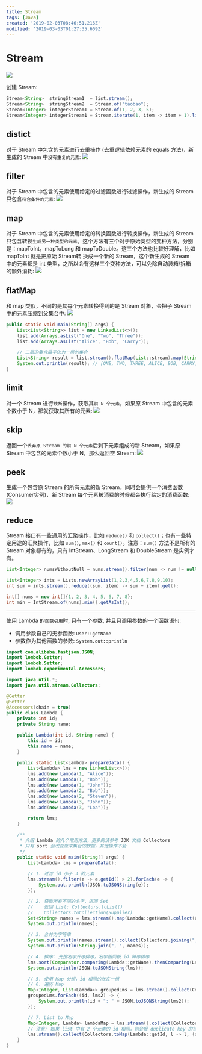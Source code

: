 ```yaml
---
title: Stream
tags: [Java]
created: '2019-02-03T08:46:51.216Z'
modified: '2019-03-03T01:27:35.609Z'
---
```


# Stream
<img src="../attachments/stream.jpg">

创建 Stream:

```java
Stream<String>  stringStream1  = list.stream();
Stream<String>  stringStream2  = Stream.of("taobao");
Stream<Integer> integerStream1 = Stream.of(1, 2, 3, 5);
Stream<Integer> integerStream1 = Stream.iterate(1, item -> item + 1).limit(10);
```

## distict
对于 Stream 中包含的元素进行去重操作 (去重逻辑依赖元素的 equals 方法)，新生成的 Stream 中`没有重复的元素`:
<img src="../attachments/stream-distinct.jpg">

## filter
对于 Stream 中包含的元素使用给定的过滤函数进行过滤操作，新生成的 Stream 只包含`符合条件的元素`:
<img src="../attachments/stream-filter.jpg">

## map
对于 Stream 中包含的元素使用给定的转换函数进行转换操作，新生成的 Stream 只包含转换`生成另一种类型的元素`。这个方法有三个对于原始类型的变种方法，分别是：mapToInt，mapToLong 和 mapToDouble。这三个方法也比较好理解，比如 mapToInt 就是把原始 Stream转 换成一个新的 Stream，这个新生成的 Stream 中的元素都是 int 类型，之所以会有这样三个变种方法，可以免除自动装箱/拆箱的额外消耗:
<img src="../attachments/stream-map.jpg">

## flatMap
和 map 类似，不同的是其每个元素转换得到的是 Stream 对象，会把子 Stream 中的元素压缩到父集合中:
<img src="../attachments/stream-flatmap.jpg">

```java
public static void main(String[] args) {
    List<List<String>> list = new LinkedList<>();
    list.add(Arrays.asList("One", "Two", "Three"));
    list.add(Arrays.asList("Alice", "Bob", "Carry"));

    // 二层的集合扁平化为一层的集合
    List<String> result = list.stream().flatMap(List::stream).map(String::toUpperCase).collect(Collectors.toList());
    System.out.println(result); // [ONE, TWO, THREE, ALICE, BOB, CARRY]
}
```

## limit
对一个 Stream 进行`截断`操作，获取其`前 N 个元素`，如果原 Stream 中包含的元素个数小于 N，那就获取其所有的元素:
<img src="../attachments/stream-limit.jpg">

## skip
返回一个`丢弃原 Stream 的前 N 个元素`后剩下元素组成的新 Stream，如果原 Stream 中包含的元素个数小于 N，那么返回空 Stream:
<img src="../attachments/stream-skip.jpg">

## peek
生成一个包含原 Stream 的所有元素的新 Stream，同时会提供一个消费函数 (Consumer实例)，新 Stream 每个元素被消费的时候都会执行给定的消费函数:
<img src="../attachments/stream-peek.jpg">

## reduce
Stream 接口有一些通用的汇聚操作，比如 `reduce()` 和 `collect()`；也有一些特定用途的汇聚操作，比如 `sum()`, `max()` 和 `count()`。注意：`sum()` 方法不是所有的 Stream 对象都有的，只有 IntStream、LongStream 和 DoubleStream 是实例才有。

```java
List<Integer> numsWithoutNull = nums.stream().filter(num -> num != null).collect(Collectors.toList());

List<Integer> ints = Lists.newArrayList(1,2,3,4,5,6,7,8,9,10);
int sum = ints.stream().reduce((sum, item) -> sum + item).get();

int[] nums = new int[]{1, 2, 3, 4, 5, 6, 7, 8};
int min = IntStream.of(nums).min().getAsInt();
```

---

使用 Lambda 的`函数引用`时, 只有一个参数, 并且只调用参数的一个函数语句:
* 调用参数自己的无参函数: `User::getName`
* 参数作为其他函数的参数: `System.out::println`

```java
import com.alibaba.fastjson.JSON;
import lombok.Getter;
import lombok.Setter;
import lombok.experimental.Accessors;

import java.util.*;
import java.util.stream.Collectors;

@Getter
@Setter
@Accessors(chain = true)
public class Lambda {
    private int id;
    private String name;

    public Lambda(int id, String name) {
        this.id = id;
        this.name = name;
    }

    public static List<Lambda> prepareData() {
        List<Lambda> lms = new LinkedList<>();
        lms.add(new Lambda(1, "Alice"));
        lms.add(new Lambda(1, "Bob"));
        lms.add(new Lambda(1, "John"));
        lms.add(new Lambda(2, "Bob"));
        lms.add(new Lambda(2, "Steven"));
        lms.add(new Lambda(3, "John"));
        lms.add(new Lambda(3, "Loa"));

        return lms;
    }

    /**
     * 介绍 Lambda 的几个常用方法，更多的请参考 JDK 文档 Collectors
     * 只有 sort 会改变原来集合的数据，其他操作不会
     */
    public static void main(String[] args) {
        List<Lambda> lms = prepareData();

        // 1. 过滤 id 小于 3 的元素
        lms.stream().filter(e -> e.getId() > 2).forEach(e -> {
            System.out.println(JSON.toJSONString(e));
        });

        // 2. 获取所有不同的名字，返回 Set
        //    返回 List: Collectors.toList()
        //    Collectors.toCollection(Supplier)
        Set<String> names = lms.stream().map(Lambda::getName).collect(Collectors.toCollection(TreeSet::new));
        System.out.println(names);

        // 3. 合并为字符串
        System.out.println(names.stream().collect(Collectors.joining(", ")));
        System.out.println(String.join(", ", names));

        // 4. 排序: 先按名字升序排序，名字相同按 id 降序排序
        lms.sort(Comparator.comparing(Lambda::getName).thenComparing(Lambda::getId).reversed());
        System.out.println(JSON.toJSONString(lms));

        // 5. 使用 Map 分组，id 相同的放在一组
        // 6. 遍历 Map
        Map<Integer, List<Lambda>> groupedLms = lms.stream().collect(Collectors.groupingBy(Lambda::getId));
        groupedLms.forEach((id, lms2) -> {
            System.out.println(id + ": " + JSON.toJSONString(lms2));
        });

        // 7. List to Map
        Map<Integer, Lambda> lambdaMap = lms.stream().collect(Collectors.toMap(Lambda::getId, l -> l));
        // 注意: 如果 list 中有 2 个元素的 id 相同，则会报 duplicate key 的错误，解决这个问题可以给 toMap 第 3 个参数指定重复的时候使用哪一个元素
        lms.stream().collect(Collectors.toMap(Lambda::getId, l -> l, (oldValue, newValue) -> newValue));
    }
}
```
